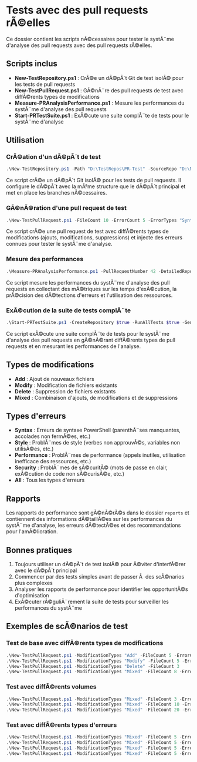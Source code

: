 ﻿# Tests avec des pull requests rÃ©elles

Ce dossier contient les scripts nÃ©cessaires pour tester le systÃ¨me d'analyse des pull requests avec des pull requests rÃ©elles.

## Scripts inclus

- **New-TestRepository.ps1** : CrÃ©e un dÃ©pÃ´t Git de test isolÃ© pour les tests de pull requests
- **New-TestPullRequest.ps1** : GÃ©nÃ¨re des pull requests de test avec diffÃ©rents types de modifications
- **Measure-PRAnalysisPerformance.ps1** : Mesure les performances du systÃ¨me d'analyse des pull requests
- **Start-PRTestSuite.ps1** : ExÃ©cute une suite complÃ¨te de tests pour le systÃ¨me d'analyse

## Utilisation

### CrÃ©ation d'un dÃ©pÃ´t de test

```powershell
.\New-TestRepository.ps1 -Path "D:\TestRepos\PR-Test" -SourceRepo "D:\MyProject"
```

Ce script crÃ©e un dÃ©pÃ´t Git isolÃ© pour les tests de pull requests. Il configure le dÃ©pÃ´t avec la mÃªme structure que le dÃ©pÃ´t principal et met en place les branches nÃ©cessaires.

### GÃ©nÃ©ration d'une pull request de test

```powershell
.\New-TestPullRequest.ps1 -FileCount 10 -ErrorCount 5 -ErrorTypes "Syntax,Style" -ModificationTypes "Mixed"
```

Ce script crÃ©e une pull request de test avec diffÃ©rents types de modifications (ajouts, modifications, suppressions) et injecte des erreurs connues pour tester le systÃ¨me d'analyse.

### Mesure des performances

```powershell
.\Measure-PRAnalysisPerformance.ps1 -PullRequestNumber 42 -DetailedReport $true
```

Ce script mesure les performances du systÃ¨me d'analyse des pull requests en collectant des mÃ©triques sur les temps d'exÃ©cution, la prÃ©cision des dÃ©tections d'erreurs et l'utilisation des ressources.

### ExÃ©cution de la suite de tests complÃ¨te

```powershell
.\Start-PRTestSuite.ps1 -CreateRepository $true -RunAllTests $true -GenerateReport $true
```

Ce script exÃ©cute une suite complÃ¨te de tests pour le systÃ¨me d'analyse des pull requests en gÃ©nÃ©rant diffÃ©rents types de pull requests et en mesurant les performances de l'analyse.

## Types de modifications

- **Add** : Ajout de nouveaux fichiers
- **Modify** : Modification de fichiers existants
- **Delete** : Suppression de fichiers existants
- **Mixed** : Combinaison d'ajouts, de modifications et de suppressions

## Types d'erreurs

- **Syntax** : Erreurs de syntaxe PowerShell (parenthÃ¨ses manquantes, accolades non fermÃ©es, etc.)
- **Style** : ProblÃ¨mes de style (verbes non approuvÃ©s, variables non utilisÃ©es, etc.)
- **Performance** : ProblÃ¨mes de performance (appels inutiles, utilisation inefficace des ressources, etc.)
- **Security** : ProblÃ¨mes de sÃ©curitÃ© (mots de passe en clair, exÃ©cution de code non sÃ©curisÃ©e, etc.)
- **All** : Tous les types d'erreurs

## Rapports

Les rapports de performance sont gÃ©nÃ©rÃ©s dans le dossier `reports` et contiennent des informations dÃ©taillÃ©es sur les performances du systÃ¨me d'analyse, les erreurs dÃ©tectÃ©es et des recommandations pour l'amÃ©lioration.

## Bonnes pratiques

1. Toujours utiliser un dÃ©pÃ´t de test isolÃ© pour Ã©viter d'interfÃ©rer avec le dÃ©pÃ´t principal
2. Commencer par des tests simples avant de passer Ã  des scÃ©narios plus complexes
3. Analyser les rapports de performance pour identifier les opportunitÃ©s d'optimisation
4. ExÃ©cuter rÃ©guliÃ¨rement la suite de tests pour surveiller les performances du systÃ¨me

## Exemples de scÃ©narios de test

### Test de base avec diffÃ©rents types de modifications

```powershell
.\New-TestPullRequest.ps1 -ModificationTypes "Add" -FileCount 5 -ErrorCount 3
.\New-TestPullRequest.ps1 -ModificationTypes "Modify" -FileCount 5 -ErrorCount 3
.\New-TestPullRequest.ps1 -ModificationTypes "Delete" -FileCount 3
.\New-TestPullRequest.ps1 -ModificationTypes "Mixed" -FileCount 8 -ErrorCount 3
```

### Test avec diffÃ©rents volumes

```powershell
.\New-TestPullRequest.ps1 -ModificationTypes "Mixed" -FileCount 3 -ErrorCount 2
.\New-TestPullRequest.ps1 -ModificationTypes "Mixed" -FileCount 10 -ErrorCount 2
.\New-TestPullRequest.ps1 -ModificationTypes "Mixed" -FileCount 20 -ErrorCount 2
```

### Test avec diffÃ©rents types d'erreurs

```powershell
.\New-TestPullRequest.ps1 -ModificationTypes "Mixed" -FileCount 5 -ErrorCount 3 -ErrorTypes "Syntax"
.\New-TestPullRequest.ps1 -ModificationTypes "Mixed" -FileCount 5 -ErrorCount 3 -ErrorTypes "Style"
.\New-TestPullRequest.ps1 -ModificationTypes "Mixed" -FileCount 5 -ErrorCount 3 -ErrorTypes "Performance"
.\New-TestPullRequest.ps1 -ModificationTypes "Mixed" -FileCount 5 -ErrorCount 3 -ErrorTypes "Security"
```
